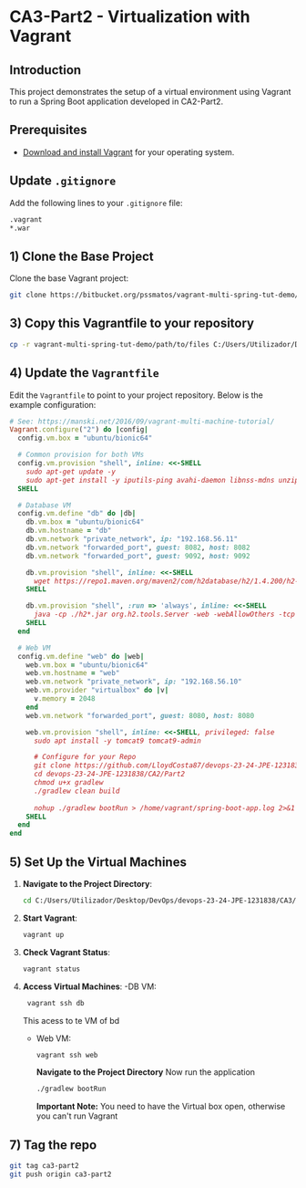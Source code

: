 
# CA3-Part2 - Virtualization with Vagrant

## Introduction
This project demonstrates the setup of a virtual environment using Vagrant to run a Spring Boot application developed in CA2-Part2.

## Prerequisites
- [Download and install Vagrant](https://www.vagrantup.com/) for your operating system.

## Update `.gitignore`
Add the following lines to your `.gitignore` file:
```bash
.vagrant
*.war
```
## 1) Clone the Base Project
Clone the base Vagrant project:
```bash
git clone https://bitbucket.org/pssmatos/vagrant-multi-spring-tut-demo/
```
## 3) Copy this Vagrantfile to your repository
```bash
cp -r vagrant-multi-spring-tut-demo/path/to/files C:/Users/Utilizador/Desktop/DevOps/devops-23-24-JPE-1231838/CA3/Part2
```

## 4) Update the `Vagrantfile`
Edit the `Vagrantfile` to point to your project repository. Below is the example configuration:
```ruby
# See: https://manski.net/2016/09/vagrant-multi-machine-tutorial/
Vagrant.configure("2") do |config|
  config.vm.box = "ubuntu/bionic64"

  # Common provision for both VMs
  config.vm.provision "shell", inline: <<-SHELL
    sudo apt-get update -y
    sudo apt-get install -y iputils-ping avahi-daemon libnss-mdns unzip         openjdk-11-jdk-headless
  SHELL

  # Database VM
  config.vm.define "db" do |db|
    db.vm.box = "ubuntu/bionic64"
    db.vm.hostname = "db"
    db.vm.network "private_network", ip: "192.168.56.11"
    db.vm.network "forwarded_port", guest: 8082, host: 8082
    db.vm.network "forwarded_port", guest: 9092, host: 9092

    db.vm.provision "shell", inline: <<-SHELL
      wget https://repo1.maven.org/maven2/com/h2database/h2/1.4.200/h2-1.4.200.jar
    SHELL

    db.vm.provision "shell", :run => 'always', inline: <<-SHELL
      java -cp ./h2*.jar org.h2.tools.Server -web -webAllowOthers -tcp -tcpAllowOthers -ifNotExists > ~/out.txt &
    SHELL
  end

  # Web VM
  config.vm.define "web" do |web|
    web.vm.box = "ubuntu/bionic64"
    web.vm.hostname = "web"
    web.vm.network "private_network", ip: "192.168.56.10"
    web.vm.provider "virtualbox" do |v|
      v.memory = 2048
    end
    web.vm.network "forwarded_port", guest: 8080, host: 8080

    web.vm.provision "shell", inline: <<-SHELL, privileged: false
      sudo apt install -y tomcat9 tomcat9-admin

      # Configure for your Repo
      git clone https://github.com/LloydCosta87/devops-23-24-JPE-1231838.git
      cd devops-23-24-JPE-1231838/CA2/Part2
      chmod u+x gradlew
      ./gradlew clean build
      
      nohup ./gradlew bootRun > /home/vagrant/spring-boot-app.log 2>&1 &
    SHELL
  end
end
```

## 5) Set Up the Virtual Machines
1. **Navigate to the Project Directory**:
   ```bash
   cd C:/Users/Utilizador/Desktop/DevOps/devops-23-24-JPE-1231838/CA3/Part2
   ```
2. **Start Vagrant**:
   ```bash
   vagrant up
   ```
3. **Check Vagrant Status**:
   ```bash
   vagrant status
   ```
4. **Access Virtual Machines**:
   -DB VM:
   ```bash
    vagrant ssh db
     ```
   This acess to te VM of bd
   
   - Web VM:
     ```bash
     vagrant ssh web
     ```
     **Navigate to the Project Directory**
     Now run the application
     ```bash
     ./gradlew bootRun
     ```
     **Important Note:** You need to have the Virtual box open, otherwise you can't run Vagrant
     
## 7) Tag the repo
 ```bash
git tag ca3-part2
git push origin ca3-part2
```

